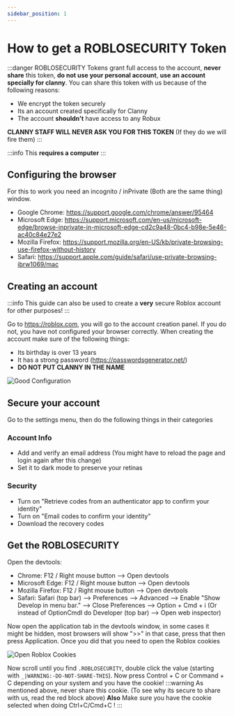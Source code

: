 ```yaml
---
sidebar_position: 1
---
```


# How to get a ROBLOSECURITY Token

:::danger
ROBLOSECURITY Tokens grant full access to the account, **never share** this token, **do not use your personal account**, **use an account specially for clanny**.
You can share this token with us because of the following reasons:
- We encrypt the token securely
- Its an account created specifically for Clanny
- The account **shouldn't** have access to any Robux

**CLANNY STAFF WILL NEVER ASK YOU FOR THIS TOKEN** (If they do we will fire them)
:::

:::info
This **requires a computer**
:::

## Configuring the browser

For this to work you need an incognito / inPrivate (Both are the same thing) window.

- Google Chrome: https://support.google.com/chrome/answer/95464
- Microsoft Edge: https://support.microsoft.com/en-us/microsoft-edge/browse-inprivate-in-microsoft-edge-cd2c9a48-0bc4-b98e-5e46-ac40c84e27e2
- Mozilla Firefox: https://support.mozilla.org/en-US/kb/private-browsing-use-firefox-without-history
- Safari: https://support.apple.com/guide/safari/use-private-browsing-ibrw1069/mac

## Creating an account

:::info
This guide can also be used to create a **very** secure Roblox account for other purposes!
:::

Go to https://roblox.com, you will go to the account creation panel. If you do not, you have not configured your browser correctly.
When creating the account make sure of the following things:
- Its birthday is over 13 years
- It has a strong password (https://passwordsgenerator.net/)
- **DO NOT PUT CLANNY IN THE NAME**


![Good Configuration](https://github.com/piano1029/ClannyWikiV2/blob/piano1029-roblox-related-docs/static/img/ClannyTokenGuide1.png?raw=true)

## Secure your account

Go to the settings menu, then do the following things in their categories

### Account Info

- Add and verify an email address (You might have to reload the page and login again after this change)
- Set it to dark mode to preserve your retinas

### Security

- Turn on "Retrieve codes from an authenticator app to confirm your identity"
- Turn on "Email codes to confirm your identity"
- Download the recovery codes

## Get the ROBLOSECURITY

Open the devtools:

- Chrome: F12 / Right mouse button --> Open devtools
- Microsoft Edge: F12 / Right mouse button --> Open devtools
- Mozilla Firefox: F12 / Right mouse button --> Open devtools
- Safari: Safari (top bar) --> Preferences --> Advanced --> Enable "Show Develop in menu bar." --> Close Preferences --> Option + Cmd + i (Or instead of OptionCmdI do Developer (top bar) --> Open web inspector)

Now open the application tab in the devtools window, in some cases it might be hidden, most browsers will show ">>" in that case, press that then press Application.
Once you did that you need to open the Roblox cookies

![Open Roblox Cookies](https://github.com/piano1029/ClannyWikiV2/blob/piano1029-roblox-related-docs/static/img/ClannyTokenGuide3.png?raw=true)

Now scroll until you find `.ROBLOSECURITY`, double click the value (starting with `_|WARNING:-DO-NOT-SHARE-THIS`). Now press Control + C or Command + C depending on your system and you have the cookie!
:::warning
As mentioned above, never share this cookie. (To see why its secure to share with us, read the red block above)
**Also**
Make sure you have the cookie selected when doing Ctrl+C/Cmd+C !
:::
